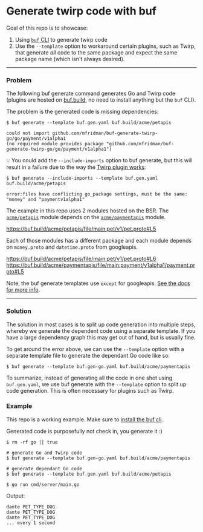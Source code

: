 # Generate twirp code with buf

Goal of this repo is to showcase:

1. Using [`buf` CLI](https://docs.buf.build/generate/usage) to generate twirp code
2. Use the `--template` option to workaround certain plugins, such as Twirp, that generate *all* code to the same package and expect the same package name (which isn't always desired).

---

### Problem

The following buf generate command generates Go and Twirp code (plugins are hosted on [buf.build](https://buf.build/), no need to install anything but the `buf` CLI). 

The problem is the generated code is missing dependencies:

```
$ buf generate --template buf.gen.yaml buf.build/acme/petapis

could not import github.com/mfridman/buf-generate-twirp-go/go/payment/v1alpha1
(no required module provides package "github.com/mfridman/buf-generate-twirp-go/go/payment/v1alpha1")
```

💡 You could add the `--include-imports` option to buf generate, but this will result in a failure due to the way the [Twirp plugin works](https://github.com/twitchtv/twirp/blob/ff7d9f87d8598707f3465c80ee5dec1ba8520310/protoc-gen-twirp/generator.go#L181-L216):

```
$ buf generate --include-imports --template buf.gen.yaml buf.build/acme/petapis

error:files have conflicting go_package settings, must be the same: "money" and "paymentv1alpha1"
```

The example in this repo uses 2 modules hosted on the BSR. The [`acme/petapis`](https://buf.build/acme/petapis) module depends on the [`acme/paymentapis`](https://buf.build/acme/paymentapis) module.

https://buf.build/acme/petapis/file/main:pet/v1/pet.proto#L5

Each of those modules has a different package and each module depends on `money.proto` and `datetime.proto` from googleapis.

https://buf.build/acme/petapis/file/main:pet/v1/pet.proto#L6
https://buf.build/acme/paymentapis/file/main:payment/v1alpha1/payment.proto#L5

Note, the buf generate templates use `except` for googleapis. [See the docs for more info](https://docs.buf.build/tour/use-managed-mode#remove-modules-from-managed-mode).

---

### Solution

The solution in most cases is to split up code generation into multiple steps, whereby we generate the dependent code using a separate template. If you have a large dependency graph this may get out of hand, but is usually fine.

To get around the error above, we can use the `--template` option with a separate template file to generate the dependant Go code like so:

```
$ buf generate --template buf.gen-go.yaml buf.build/acme/paymentapis
```

To summarize, instead of generating all the code in one shot using `buf.gen.yaml`, we use buf generate with the `--template` option to split up code generation. This is often necessary for plugins such as Twirp.

### Example

This repo is a working example. Make sure to [install the buf cli](https://docs.buf.build/installation).

Generated code is purposefully not check in, you generate it :)

```
$ rm -rf go || true

# generate Go and Twirp code
$ buf generate --template buf.gen-go.yaml buf.build/acme/paymentapis 

# generate dependant Go code
$ buf generate --template buf.gen.yaml buf.build/acme/petapis

$ go run cmd/server/main.go
```

Output:

```
dante PET_TYPE_DOG
dante PET_TYPE_DOG
dante PET_TYPE_DOG
... every 1 second
```
